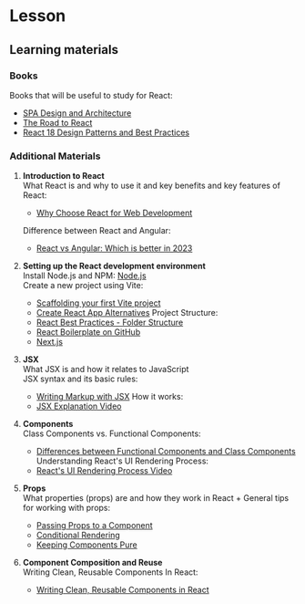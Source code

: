# Lesson 

## Learning materials

### Books

Books that will be useful to study for React:
-	[SPA Design and Architecture](https://www.amazon.com/SPA-Design-Architecture-Understanding-applications-ebook/dp/B09781LZJL/) 
-	[The Road to React](https://www.amazon.com/Road-learn-React-pragmatic-React-js/dp/172004399X/) 
-	[React 18 Design Patterns and Best Practices](https://www.amazon.com/React-Design-Patterns-Best-Practices/dp/1803233109/)

### Additional Materials

1.	**Introduction to React**  
    What React is and why to use it and key benefits and key features of React: 
    - [Why Choose React for Web Development](https://www.geeksforgeeks.org/why-choose-react-for-web-development/)
    
    Difference between React and Angular:
    - [React vs Angular: Which is better in 2023](https://medium.com/@taraparakj75/react-vs-angular-which-is-better-in-2023-eaf19e1a4bec) 

2.	**Setting up the React development environment**  
    Install Node.js and NPM: [Node.js](https://nodejs.org/en)  
    Create a new project using Vite:
    - [Scaffolding your first Vite project](https://vitejs.dev/guide/#scaffolding-your-first-vite-project) 
    - [Create React App Alternatives](https://blog.javascripttoday.com/blog/create-react-app-alternatives/) 
    Project Structure:
    - [React Best Practices - Folder Structure](https://medium.com/@kthamodaran/react-8-best-practices-folder-structure-5dbda48a69e) 
    - [React Boilerplate on GitHub](https://github.com/react-boilerplate/react-boilerplate/tree/master/app)
    - [Next.js](https://nextjs.org) 

3.	**JSX**  
    What JSX is and how it relates to JavaScript  
    JSX syntax and its basic rules:
    - [Writing Markup with JSX](https://react.dev/learn/writing-markup-with-jsx)
    How it works:
    - [JSX Explanation Video](https://www.youtube.com/watch?v=9GtB5G2xGTY)

4.	**Components**  
    Class Components vs. Functional Components:
    - [Differences between Functional Components and Class Components](https://www.geeksforgeeks.org/differences-between-functional-components-and-class-components/)
    Understanding React's UI Rendering Process:
    - [React's UI Rendering Process Video](https://www.youtube.com/watch?v=i793Qm6kv3U) 

5.	**Props**  
    What properties (props) are and how they work in React + General tips for working with props:
    - [Passing Props to a Component](https://react.dev/learn/passing-props-to-a-component) 
    - [Conditional Rendering](https://react.dev/learn/conditional-rendering) 
    - [Keeping Components Pure](https://react.dev/learn/keeping-components-pure) 

6.	**Component Composition and Reuse**  
    Writing Clean, Reusable Components In React:
    - [Writing Clean, Reusable Components in React](https://blog.openreplay.com/writing-clean-reusable-components-in-react/)
